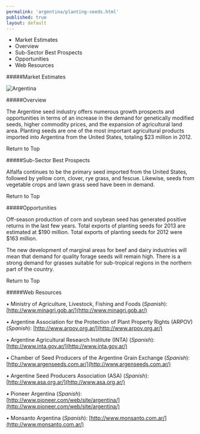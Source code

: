 ```yaml
---
permalink: 'argentina/planting-seeds.html'
published: true
layout: default
---
```

* Market Estimates
* Overview
* Sub-Sector Best Prospects
* Opportunities
* Web Resources

#####Market Estimates

![Argentina](../images/top-agricultural-market-estimates3.png)

#####Overview

The Argentine seed industry offers numerous growth prospects and opportunities in terms of
an increase in the demand for genetically modified seeds, higher commodity prices, and the
expansion of agricultural land area. Planting seeds are one of the most important agricultural
products imported into Argentina from the United States, totaling $23 million in 2012.

Return to Top

#####Sub-Sector Best Prospects

Alfalfa continues to be the primary seed imported from the United States, followed by yellow
corn, clover, rye grass, and fescue. Likewise, seeds from vegetable crops and lawn grass seed
have been in demand.

Return to Top

#####Opportunities

Off-season production of corn and soybean seed has generated positive returns in the last few
years. Total exports of planting seeds for 2013 are estimated at $190 million. Total exports
of planting seeds for 2012 were $163 million. 

The new development of marginal areas for beef and dairy industries will mean that demand
for quality forage seeds will remain high. There is a strong demand for grasses suitable for
sub-tropical regions in the northern part of the country.

Return to Top

#####Web Resources

• Ministry of Agriculture, Livestock, Fishing and Foods (_Spanish_):
[http://www.minagri.gob.ar/](http://www.minagri.gob.ar/)

• Argentine Association for the Protection of Plant Property Rights (ARPOV) (_Spanish_):
[http://www.arpov.org.ar/](http://www.arpov.org.ar/)

• Argentine Agricultural Research Institute (INTA) (_Spanish_): [http://www.inta.gov.ar/](http://www.inta.gov.ar/)

• Chamber of Seed Producers of the Argentine Grain Exchange (_Spanish_):
[http://www.argenseeds.com.ar/](http://www.argenseeds.com.ar/)

• Argentine Seed Producers Association (ASA) (_Spanish_): [http://www.asa.org.ar/](http://www.asa.org.ar/)

• Pioneer Argentina (_Spanish_): [http://www.pioneer.com/web/site/argentina/](http://www.pioneer.com/web/site/argentina/)

• Monsanto Argentina (_Spanish_): [http://www.monsanto.com.ar/](http://www.monsanto.com.ar/)
